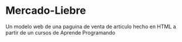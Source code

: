 # Mercado-Liebre
Un modelo web de una paguina de venta de articulo hecho en HTML a partir de un cursos de Aprende Programando 
